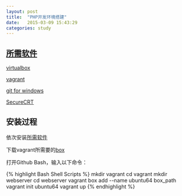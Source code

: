 ```yaml
---
layout: post
title:  "PHP开发环境搭建"
date:   2015-03-09 15:43:29
categories: study
---
```

[所需软件](id:anchor1)
--------------

<a target="_blank" href="https://www.virtualbox.org/">virtualbox</a>

<a target="_blank" href="https://www.vagrantup.com/">vagrant</a>

<a target="_blank" href="http://msysgit.github.io/">git for windows</a>

<a target="_blank" href="http://www.xdowns.com/soft/softdown.asp?softid=23625">SecureCRT</a>

安装过程
--------------

依次安装[所需软件](#anchor1)

下载vagrant所需要的<a target="_blank" href="https://cloud-images.ubuntu.com/vagrant/precise/current/precise-server-cloudimg-amd64-vagrant-disk1.box">box</a>

打开Github Bash，输入以下命令：

{% highlight Bash Shell Scripts %}
mkdir vagrant
cd vagrant
mkdir webserver
cd webserver
vagrant box add --name ubuntu64 box_path
vagrant init ubuntu64
vagrant up
{% endhighlight %}